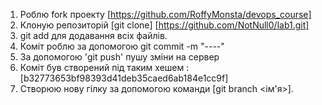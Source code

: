 1. Роблю fork проекту [https://github.com/RoffyMonsta/devops_course]
2. Клоную репозиторій [git clone] [https://github.com/NotNull0/lab1.git]
3. git add для додавання всіх файлів. 
4. Коміт роблю за допомогою git commit -m "----"
5. За допомогою 'git push' пушу зміни на сервер
6. Коміт був створений під таким хешем :  [b32773653bf98393d41deb35caed6ab184e1cc9f]
7. Створюю нову гілку за допомогою команди [git branch <ім'я>]. 
